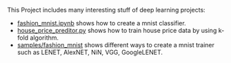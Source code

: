 This Project includes many interesting stuff of deep learning projects:

* [fashion_mnist.ipynb](https://github.com/LoniQin/AwsomeNeuralNetworks/blob/master/samples/fashion_mnist/fashion_mnist.ipynb) shows how to create a mnist classifier.
* [house_price_preditor.py](https://github.com/LoniQin/AwsomeNeuralNetworks/blob/master/samples/house_price/house_price_preditor.py) shows how to train house price data by using k-fold algorithm.
* [samples/fashion_mnist](https://github.com/LoniQin/AwsomeNeuralNetworks/tree/master/samples/fashion_mnist) shows different ways to create a mnist trainer such as LENET, AlexNET, NiN, VGG, GoogleLENET.
